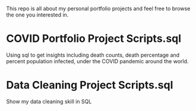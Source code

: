 This repo is all about my personal portfolio projects and feel free to browse the one you interested in.


# COVID Portfolio Project Scripts.sql
Using sql to get insights including death counts, death percentage and percent population infected, under the COVID pandemic around the world.

# Data Cleaning Project Scripts.sql
Show my data cleaning skill in SQL

